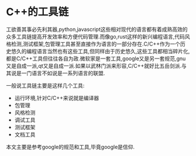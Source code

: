 # C++的工具链

工欲善其事必先利其器,python,javascript这些相对现代的语言都有着成熟高效的众多工具链提高开发效率和方便代码管理.而像go,rust这样的新兴编程语言,代码风格检测,测试框架,包管理工具甚至直接作为语言的一部分存在.C/C++作为一个历史悠久的编程语言当然也有这些工具,但同样由于历史悠久,这些工具都相当碎片化,都是C/C++工具但往往各自为政.微软家是一套工具,google又是另一套规范,gnu又是自成一派,qt又是自成一派.如果以武林门派来形容,C/C++就好比五岳剑派.与其说是一门语言不如说是一系列语言的联盟.

一般说工具链主要是这样几个工具:

+ 运行环境,针对C/C++来说就是编译器
+ 包管理
+ 风格检测
+ 调试工具
+ 测试框架
+ 文档工具

本文主要是参考google的规范和工具,毕竟google是信仰.
